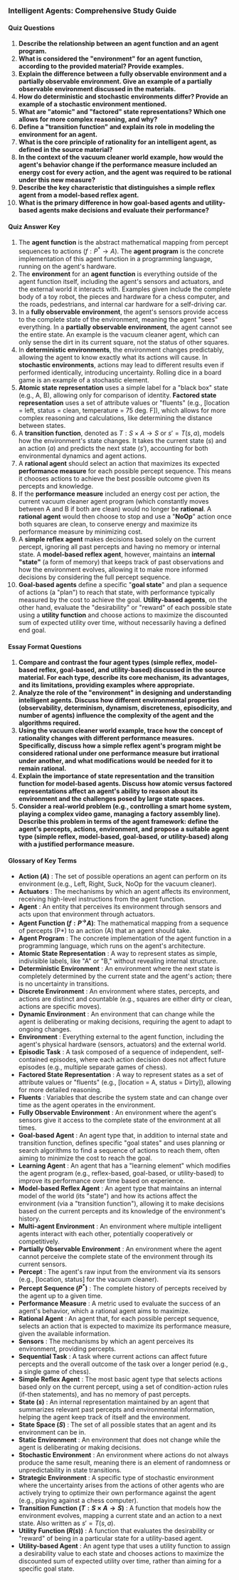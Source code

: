 
### Intelligent Agents: Comprehensive Study Guide
#### Quiz Questions
1.  **Describe the relationship between an agent function and an agent program.**
2.  **What is considered the "environment" for an agent function, according to the provided material? Provide examples.**
3.  **Explain the difference between a fully observable environment and a partially observable environment. Give an example of a partially observable environment discussed in the materials.**
4.  **How do deterministic and stochastic environments differ? Provide an example of a stochastic environment mentioned.**
5.  **What are "atomic" and "factored" state representations? Which one allows for more complex reasoning, and why?**
6.  **Define a "transition function" and explain its role in modeling the environment for an agent.**
7.  **What is the core principle of rationality for an intelligent agent, as defined in the source material?**
8.  **In the context of the vacuum cleaner world example, how would the agent's behavior change if the performance measure included an energy cost for every action, and the agent was required to be rational under this new measure?**
9.  **Describe the key characteristic that distinguishes a simple reflex agent from a model-based reflex agent.**
10. **What is the primary difference in how goal-based agents and utility-based agents make decisions and evaluate their performance?**

#### Quiz Answer Key
1.  The **agent function** is the abstract mathematical mapping from percept sequences to actions ($f: P^* \rightarrow A$). The **agent program** is the concrete implementation of this agent function in a programming language, running on the agent's hardware.
2.  The **environment** for an **agent function** is everything outside of the agent function itself, including the agent's sensors and actuators, and the external world it interacts with. Examples given include the complete body of a toy robot, the pieces and hardware for a chess computer, and the roads, pedestrians, and internal car hardware for a self-driving car.
3.  In a **fully observable environment**, the agent's sensors provide access to the complete state of the environment, meaning the agent "sees" everything. In a **partially observable environment**, the agent cannot see the entire state. An example is the vacuum cleaner agent, which can only sense the dirt in its current square, not the status of other squares.
4.  In **deterministic environments**, the environment changes predictably, allowing the agent to know exactly what its actions will cause. In **stochastic environments**, actions may lead to different results even if performed identically, introducing uncertainty. Rolling dice in a board game is an example of a stochastic element.
5.  **Atomic state representation** uses a simple label for a "black box" state (e.g., A, B), allowing only for comparison of identity. **Factored state representation** uses a set of attribute values or "fluents" (e.g., [location = left, status = clean, temperature = 75 deg. F]), which allows for more complex reasoning and calculations, like determining the distance between states.
6.  A **transition function**, denoted as $T: S \times A \rightarrow S$ or $s' = T(s, a)$, models how the environment's state changes. It takes the current state ($s$) and an action ($a$) and predicts the next state ($s'$), accounting for both environmental dynamics and agent actions.
7.  A **rational agent** should select an action that maximizes its expected **performance measure** for each possible percept sequence. This means it chooses actions to achieve the best possible outcome given its percepts and knowledge.
8.  If the **performance measure** included an energy cost per action, the current vacuum cleaner agent program (which constantly moves between A and B if both are clean) would no longer be **rational**. A **rational agent** would then choose to stop and use a "**NoOp**" action once both squares are clean, to conserve energy and maximize its performance measure by minimizing cost.
9.  A **simple reflex agent** makes decisions based solely on the current percept, ignoring all past percepts and having no memory or internal state. A **model-based reflex agent**, however, maintains an **internal "state"** (a form of memory) that keeps track of past observations and how the environment evolves, allowing it to make more informed decisions by considering the full percept sequence.
10. **Goal-based agents** define a specific "**goal state**" and plan a sequence of actions (a "plan") to reach that state, with performance typically measured by the cost to achieve the goal. **Utility-based agents**, on the other hand, evaluate the "desirability" or "reward" of each possible state using a **utility function** and choose actions to maximize the discounted sum of expected utility over time, without necessarily having a defined end goal.

#### Essay Format Questions
1.  **Compare and contrast the four agent types (simple reflex, model-based reflex, goal-based, and utility-based) discussed in the source material. For each type, describe its core mechanism, its advantages, and its limitations, providing examples where appropriate.**
2.  **Analyze the role of the "environment" in designing and understanding intelligent agents. Discuss how different environmental properties (observability, determinism, dynamism, discreteness, episodicity, and number of agents) influence the complexity of the agent and the algorithms required.**
3.  **Using the vacuum cleaner world example, trace how the concept of rationality changes with different performance measures. Specifically, discuss how a simple reflex agent's program might be considered rational under one performance measure but irrational under another, and what modifications would be needed for it to remain rational.**
4.  **Explain the importance of state representation and the transition function for model-based agents. Discuss how atomic versus factored representations affect an agent's ability to reason about its environment and the challenges posed by large state spaces.**
5.  **Consider a real-world problem (e.g., controlling a smart home system, playing a complex video game, managing a factory assembly line). Describe this problem in terms of the agent framework: define the agent's percepts, actions, environment, and propose a suitable agent type (simple reflex, model-based, goal-based, or utility-based) along with a justified performance measure.**

#### Glossary of Key Terms
*   **Action ($A$)** : The set of possible operations an agent can perform on its environment (e.g., Left, Right, Suck, NoOp for the vacuum cleaner).
*   **Actuators** : The mechanisms by which an agent affects its environment, receiving high-level instructions from the agent function.
*   **Agent** : An entity that perceives its environment through sensors and acts upon that environment through actuators.
*   **Agent Function ($f: P^ \rightarrow A$)**: The mathematical mapping from a sequence of percepts (P*) to an action (A) that an agent should take.
*   **Agent Program** : The concrete implementation of the agent function in a programming language, which runs on the agent's architecture.
*   **Atomic State Representation** : A way to represent states as simple, indivisible labels, like "A" or "B," without revealing internal structure.
*   **Deterministic Environment** : An environment where the next state is completely determined by the current state and the agent's action; there is no uncertainty in transitions.
*   **Discrete Environment** : An environment where states, percepts, and actions are distinct and countable (e.g., squares are either dirty or clean, actions are specific moves).
*   **Dynamic Environment** : An environment that can change while the agent is deliberating or making decisions, requiring the agent to adapt to ongoing changes.
*   **Environment** : Everything external to the agent function, including the agent's physical hardware (sensors, actuators) and the external world.
*   **Episodic Task** : A task composed of a sequence of independent, self-contained episodes, where each action decision does not affect future episodes (e.g., multiple separate games of chess).
*   **Factored State Representation** : A way to represent states as a set of attribute values or "fluents" (e.g., [location = A, status = Dirty]), allowing for more detailed reasoning.
*   **Fluents** : Variables that describe the system state and can change over time as the agent operates in the environment.
*   **Fully Observable Environment** : An environment where the agent's sensors give it access to the complete state of the environment at all times.
*   **Goal-based Agent** : An agent type that, in addition to internal state and transition function, defines specific "goal states" and uses planning or search algorithms to find a sequence of actions to reach them, often aiming to minimize the cost to reach the goal.
*   **Learning Agent** : An agent that has a "learning element" which modifies the agent program (e.g., reflex-based, goal-based, or utility-based) to improve its performance over time based on experience.
*   **Model-based Reflex Agent** : An agent type that maintains an internal model of the world (its "state") and how its actions affect the environment (via a "transition function"), allowing it to make decisions based on the current percepts and its knowledge of the environment's history.
*   **Multi-agent Environment** : An environment where multiple intelligent agents interact with each other, potentially cooperatively or competitively.
*   **Partially Observable Environment** : An environment where the agent cannot perceive the complete state of the environment through its current sensors.
*   **Percept** : The agent's raw input from the environment via its sensors (e.g., [location, status] for the vacuum cleaner).
*   **Percept Sequence ($P^*$)** : The complete history of percepts received by the agent up to a given time.
*   **Performance Measure** : A metric used to evaluate the success of an agent's behavior, which a rational agent aims to maximize.
*   **Rational Agent** : An agent that, for each possible percept sequence, selects an action that is expected to maximize its performance measure, given the available information.
*   **Sensors** : The mechanisms by which an agent perceives its environment, providing percepts.
*   **Sequential Task** : A task where current actions can affect future percepts and the overall outcome of the task over a longer period (e.g., a single game of chess).
*   **Simple Reflex Agent** : The most basic agent type that selects actions based only on the current percept, using a set of condition-action rules (if-then statements), and has no memory of past percepts.
*   **State ($s$)** : An internal representation maintained by an agent that summarizes relevant past percepts and environmental information, helping the agent keep track of itself and the environment.
*   **State Space ($S$)** : The set of all possible states that an agent and its environment can be in.
*   **Static Environment** : An environment that does not change while the agent is deliberating or making decisions.
*   **Stochastic Environment** : An environment where actions do not always produce the same result, meaning there is an element of randomness or unpredictability in state transitions.
*   **Strategic Environment** : A specific type of stochastic environment where the uncertainty arises from the actions of other agents who are actively trying to optimize their own performance against the agent (e.g., playing against a chess computer).
*   **Transition Function ($T: S \times A \rightarrow S$)** : A function that models how the environment evolves, mapping a current state and an action to a next state. Also written as $s' = T(s, a)$.
*   **Utility Function ($R(s)$)** : A function that evaluates the desirability or "reward" of being in a particular state for a utility-based agent.
*   **Utility-based Agent** : An agent type that uses a utility function to assign a desirability value to each state and chooses actions to maximize the discounted sum of expected utility over time, rather than aiming for a specific goal state.